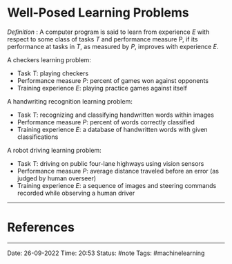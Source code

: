 # Well-Posed Learning Problems

*Definition* : A computer program is said to learn from experience $E$ with respect to some class of tasks $T$ and performance measure P, if its performance at tasks in $T$, as measured by $P$, improves with experience $E$.

A checkers learning problem:
- Task $T$: playing checkers
- Performance measure $P$: percent of games won against opponents
- Training experience $E$: playing practice games against itself

A handwriting recognition learning problem:
- Task $T$: recognizing and classifying handwritten words within images
- Performance measure $P$: percent of words correctly classified
- Training experience $E$: a database of handwritten words with given classifications

A robot driving learning problem:
-  Task $T$: driving on public four-lane highways using vision sensors
-  Performance measure $P$: average distance traveled before an error (as judged by human overseer)
-  Training experience $E$: a sequence of images and steering commands recorded while observing a human driver


---
# References


---
Date: 26-09-2022
Time: 20:53
Status: #note
Tags: #machinelearning